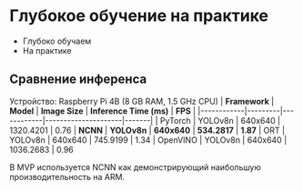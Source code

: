 # Глубокое обучение на практике

* Глубоко обучаем
* На практике

## Сравнение инференса
Устройство: Raspberry Pi 4B (8 GB RAM, 1.5 GHz CPU)
| **Framework**  | **Model**   | **Image Size** | **Inference Time (ms)** | **FPS**   |
|------------|---------|------------|---------------------|-------|
|  PyTorch   | YOLOv8n | 640x640    | 1320.4201          | 0.76
|    **NCNN**    | **YOLOv8n** | **640x640**    | **534.2817**          | **1.87**
|     ORT    | YOLOv8n | 640x640    | 745.9199           | 1.34
|  OpenVINO  | YOLOv8n | 640x640    | 1036.2683          | 0.96

В MVP используется NCNN как демонстрирующий наибольшую производительность на ARM.
